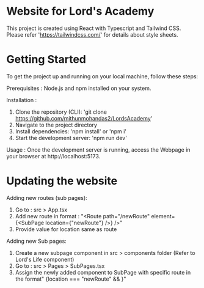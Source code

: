 # Website for Lord's Academy
This project is created using React with Typescript and Tailwind CSS.
Please refer 'https://tailwindcss.com/' for details about style sheets.

# Getting Started
To get the project up and running on your local machine, follow these steps:

Prerequisites :
Node.js and npm installed on your system.

Installation :
1. Clone the repository (CLI): 'git clone https://github.com/mithunmohandas2/LordsAcademy'
2. Navigate to the project directory
3. Install dependencies: 'npm install' or 'npm i'
4. Start the development server: 'npm run dev'

Usage :
Once the development server is running, access the Webpage in your browser at http://localhost:5173.

# Updating the website
Adding new routes (sub pages): 
1. Go to : src > App.tsx  
2. Add new route in format : "<Route path="/newRoute" element={<SubPage location={"newRoute"} />} />"
3. Provide value for location same as route

Adding new Sub pages: 
1. Create a new subpage component in src > components folder (Refer to Lord's Life component)   
2. Go to : src > Pages > SubPages.tsx  
3. Assign the newly added component to SubPage with specific route in the format" {location === "newRoute" && <NewComponent />}"
